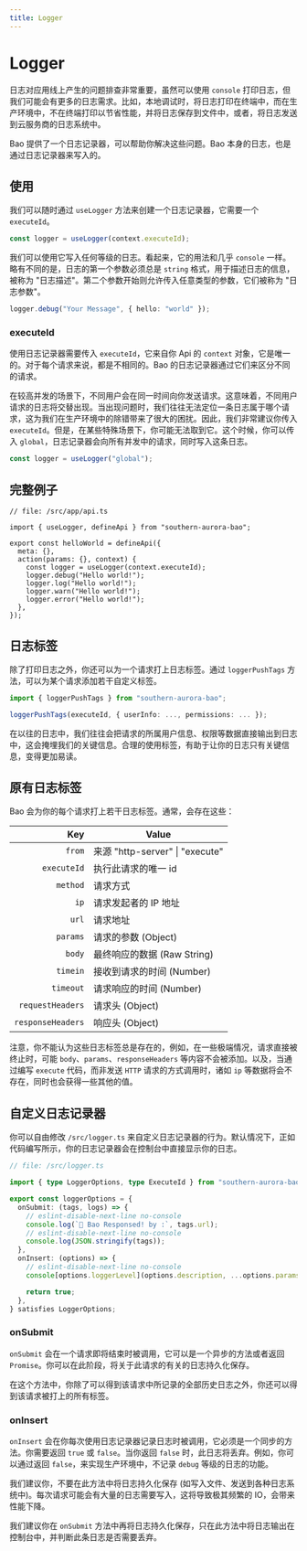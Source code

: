 ```yaml
---
title: Logger
---
```


# Logger

日志对应用线上产生的问题排查非常重要，虽然可以使用 `console` 打印日志，但我们可能会有更多的日志需求。比如，本地调试时，将日志打印在终端中，而在生产环境中，不在终端打印以节省性能，并将日志保存到文件中，或者，将日志发送到云服务商的日志系统中。

Bao 提供了一个日志记录器，可以帮助你解决这些问题。Bao 本身的日志，也是通过日志记录器来写入的。

## 使用

我们可以随时通过 `useLogger` 方法来创建一个日志记录器，它需要一个 `executeId`。

```ts
const logger = useLogger(context.executeId);
```

我们可以使用它写入任何等级的日志。看起来，它的用法和几乎 `console` 一样。略有不同的是，日志的第一个参数必须总是 `string` 格式，用于描述日志的信息，被称为 "日志描述"。第二个参数开始则允许传入任意类型的参数，它们被称为 "日志参数"。

```ts
logger.debug("Your Message", { hello: "world" });
```

### executeId

使用日志记录器需要传入 `executeId`，它来自你 Api 的 `context` 对象，它是唯一的。对于每个请求来说，都是不相同的。Bao 的日志记录器通过它们来区分不同的请求。

在较高并发的场景下，不同用户会在同一时间向你发送请求。这意味着，不同用户请求的日志将交替出现。当出现问题时，我们往往无法定位一条日志属于哪个请求，这为我们在生产环境中的除错带来了很大的困扰。因此，我们非常建议你传入 `executeId`。但是，在某些特殊场景下，你可能无法取到它。这个时候，你可以传入 `global`，日志记录器会向所有并发中的请求，同时写入这条日志。

```ts
const logger = useLogger("global");
```

## 完整例子

```ts{8-12}
// file: /src/app/api.ts

import { useLogger, defineApi } from "southern-aurora-bao";

export const helloWorld = defineApi({
  meta: {},
  action(params: {}, context) {
    const logger = useLogger(context.executeId);
    logger.debug("Hello world!");
    logger.log("Hello world!");
    logger.warn("Hello world!");
    logger.error("Hello world!");
  },
});
```

## 日志标签

除了打印日志之外，你还可以为一个请求打上日志标签。通过 `loggerPushTags` 方法，可以为某个请求添加若干自定义标签。

```ts
import { loggerPushTags } from "southern-aurora-bao";

loggerPushTags(executeId, { userInfo: ..., permissions: ... });
```

在以往的日志中，我们往往会把请求的所属用户信息、权限等数据直接输出到日志中，这会掩埋我们的关键信息。合理的使用标签，有助于让你的日志只有关键信息，变得更加易读。

## 原有日志标签

Bao 会为你的每个请求打上若干日志标签。通常，会存在这些：

|               Key | Value                           |
| ----------------: | ------------------------------- |
|            `from` | 来源 "http-server" \| "execute" |
|       `executeId` | 执行此请求的唯一 id             |
|          `method` | 请求方式                        |
|              `ip` | 请求发起者的 IP 地址            |
|             `url` | 请求地址                        |
|          `params` | 请求的参数 (Object)             |
|            `body` | 最终响应的数据 (Raw String)     |
|          `timein` | 接收到请求的时间 (Number)       |
|         `timeout` | 请求响应的时间 (Number)         |
|  `requestHeaders` | 请求头 (Object)                 |
| `responseHeaders` | 响应头 (Object)                 |

注意，你不能认为这些日志标签总是存在的，例如，在一些极端情况，请求直接被终止时，可能 `body`、`params`、`responseHeaders` 等内容不会被添加。以及，当通过编写 `execute` 代码，而非发送 `HTTP` 请求的方式调用时，诸如 `ip` 等数据将会不存在，同时也会获得一些其他的值。

## 自定义日志记录器

你可以自由修改 `/src/logger.ts` 来自定义日志记录器的行为。默认情况下，正如代码编写所示，你的日志记录器会在控制台中直接显示你的日志。

```ts
// file: /src/logger.ts

import { type LoggerOptions, type ExecuteId } from "southern-aurora-bao";

export const loggerOptions = {
  onSubmit: (tags, logs) => {
    // eslint-disable-next-line no-console
    console.log(`🧊 Bao Responsed! by :`, tags.url);
    // eslint-disable-next-line no-console
    console.log(JSON.stringify(tags));
  },
  onInsert: (options) => {
    // eslint-disable-next-line no-console
    console[options.loggerLevel](options.description, ...options.params);

    return true;
  },
} satisfies LoggerOptions;
```

### onSubmit

`onSubmit` 会在一个请求即将结束时被调用，它可以是一个异步的方法或者返回 `Promise`。你可以在此阶段，将关于此请求的有关的日志持久化保存。

在这个方法中，你除了可以得到该请求中所记录的全部历史日志之外，你还可以得到该请求被打上的所有标签。

### onInsert

`onInsert` 会在你每次使用日志记录器记录日志时被调用，它必须是一个同步的方法。你需要返回 `true` 或 `false`。当你返回 `false` 时，此日志将丢弃。例如，你可以通过返回 `false`，来实现生产环境中，不记录 `debug` 等级的日志的功能。

我们建议你，不要在此方法中将日志持久化保存 (如写入文件、发送到各种日志系统中)。每次请求可能会有大量的日志需要写入，这将导致极其频繁的 IO，会带来性能下降。

我们建议你在 `onSubmit` 方法中再将日志持久化保存，只在此方法中将日志输出在控制台中，并判断此条日志是否需要丢弃。
